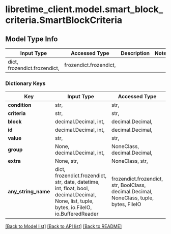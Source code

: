 # libretime_client.model.smart_block_criteria.SmartBlockCriteria

## Model Type Info
Input Type | Accessed Type | Description | Notes
------------ | ------------- | ------------- | -------------
dict, frozendict.frozendict,  | frozendict.frozendict,  |  | 

### Dictionary Keys
Key | Input Type | Accessed Type | Description | Notes
------------ | ------------- | ------------- | ------------- | -------------
**condition** | str,  | str,  |  | 
**criteria** | str,  | str,  |  | 
**block** | decimal.Decimal, int,  | decimal.Decimal,  |  | 
**id** | decimal.Decimal, int,  | decimal.Decimal,  |  | 
**value** | str,  | str,  |  | 
**group** | None, decimal.Decimal, int,  | NoneClass, decimal.Decimal,  |  | [optional] 
**extra** | None, str,  | NoneClass, str,  |  | [optional] 
**any_string_name** | dict, frozendict.frozendict, str, date, datetime, int, float, bool, decimal.Decimal, None, list, tuple, bytes, io.FileIO, io.BufferedReader | frozendict.frozendict, str, BoolClass, decimal.Decimal, NoneClass, tuple, bytes, FileIO | any string name can be used but the value must be the correct type | [optional]

[[Back to Model list]](../../README.md#documentation-for-models) [[Back to API list]](../../README.md#documentation-for-api-endpoints) [[Back to README]](../../README.md)

